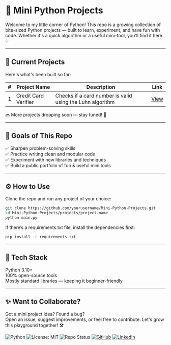 # 🐍 Mini Python Projects

Welcome to my little corner of Python! This repo is a growing collection of bite-sized Python projects — built to learn, experiment, and have fun with code. Whether it's a quick algorithm or a useful mini-tool, you'll find it here. 💡

---

## 🚧 Current Projects

Here's what's been built so far:

| #   | Project Name         | Description                              | Link                                |
|-----|----------------------|------------------------------------------|-------------------------------------|
| 1   | Credit Card Verifier | Checks if a card number is valid using the Luhn algorithm | [View](projects/card-verifier)      |

🔜 More projects dropping soon — stay tuned! 🚀

---

## 🎯 Goals of This Repo

✅ Sharpen problem-solving skills  
✅ Practice writing clean and modular code  
✅ Experiment with new libraries and techniques  
✅ Build a public portfolio of fun & useful mini tools

---

## ⚙️ How to Use

Clone the repo and run any project of your choice:

```bash
git clone https://github.com/yourusername/Mini-Python-Projects.git
cd Mini-Python-Projects/projects/project-name
python main.py
```
If there’s a requirements.txt file, install the dependencies first:

```bash
pip install -r requirements.txt
```
---
## 🧠 Tech Stack
Python 3.10+  
100% open-source tools  
Mostly standard libraries — keeping it beginner-friendly  

---
## ✨ Want to Collaborate?
Got a mini project idea? Found a bug?  
Open an issue, suggest improvements, or feel free to contribute. Let's grow this playground together! 🛠️  

![Python](https://img.shields.io/badge/Python-3.10%2B-blue?logo=python)
![License: MIT](https://img.shields.io/badge/License-MIT-yellow.svg)
![Repo Status](https://img.shields.io/badge/Status-Active-brightgreen)
[![GitHub](https://img.shields.io/badge/GitHub-AkshayCu--Codes-181717?logo=github)](https://github.com/AkshayCu-Codes)
[![LinkedIn](https://img.shields.io/badge/LinkedIn-Akshay%20CU-0A66C2?logo=linkedin)](https://www.linkedin.com/in/akshay-c-0a7106134/)
